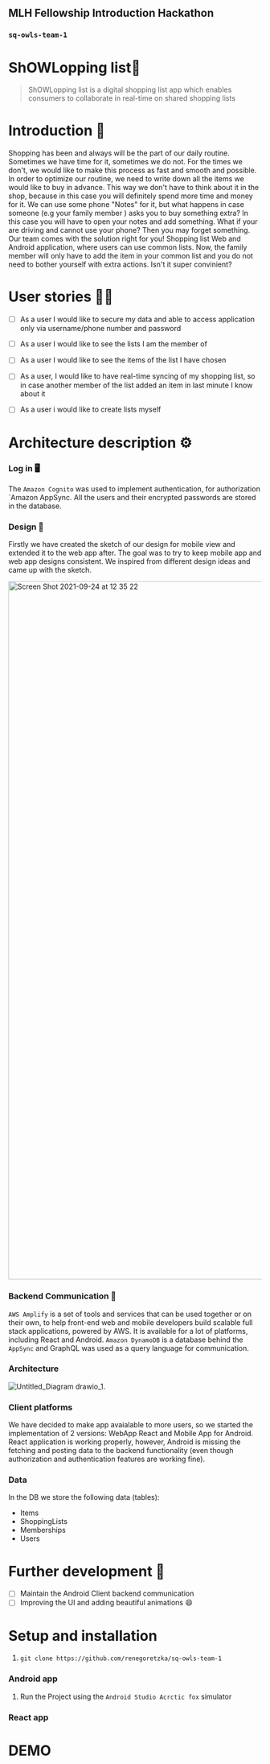 ## MLH Fellowship Introduction Hackathon
### `sq-owls-team-1`

# ShOWLopping list:blue_book:

> ShOWLopping list is a digital shopping list app which enables consumers to collaborate in real-time on shared shopping lists

# Introduction :open_book:

Shopping has been and always will be the part of our daily routine. Sometimes we have time for it, sometimes we do not. For the times we don't, we would like to make this process as fast and smooth and possible. In order to optimize our routine, we need to write down all the items we would like to buy in advance. This way we don't have to think about it in the shop, because in this case you will definitely spend more time and money for it. We can use some phone "Notes" for it, but what happens in case someone (e.g your family member ) asks you to buy something extra? In this case you will have to open your notes and add something. What if your are driving and cannot use your phone? Then you may forget something. Our team comes with the solution right for you! Shopping list Web and Android application, where users can use common lists. Now, the family member will only have to add the item in your common list and you do not need to bother yourself with extra actions. Isn't it super convinient?

# User stories :frowning_man:

- [ ] As a user I would like to secure my data and able to access application only via username/phone number and password
- [ ] As a user I would like to see the lists I am the member of
- [ ] As a user I would like to see the items of the list I have chosen
- [ ] As a user, I would like to have real-time syncing of my shopping list, so in case another member of the list added an item in last minute I know about it
- [ ] As a user i would like to create lists myself


# Architecture description ⚙️
### Log in :desktop_computer:

 The `Amazon Cognito` was used to implement authentication, for authorization `Amazon AppSync. All the users and their encrypted passwords are stored in the  database.


### Design :rice_scene:

Firstly we have created the sketch of our design for mobile view and extended it to the web app after. The goal was to try to keep mobile app and web app designs consistent. We inspired from different design ideas and came up with the sketch.


<img width="1387" alt="Screen Shot 2021-09-24 at 12 35 22" src="https://user-images.githubusercontent.com/57729718/134661200-7a50fc78-4c1e-48ea-a1bc-e315c722a004.png">


### Backend Communication :email:

`AWS Amplify`  is a set of tools and services that can be used together or on their own, to help front-end web and mobile developers build scalable full stack applications, powered by AWS. It is available for a lot of platforms, including React and Android. `Amazon DynamoDB` is a database behind the `AppSync` and GraphQL was used as a query language for communication.

### Architecture
![Untitled_Diagram drawio_1](https://user-images.githubusercontent.com/57729718/134559332-bb81b704-a3ea-48e5-8091-a184d878864f.png).

### Client platforms
We have decided to make app avaialable to more users, so we started the implementation of 2 versions: WebApp React and Mobile App for Android. React application is working properly, however, Android is missing the fetching and posting data to the backend functionality (even though authorization and authentication features are working fine).

### Data
In the DB we store the following data (tables):
- Items
- ShoppingLists
- Memberships
- Users


# Further development :stars:
- [ ] Maintain the Android Client backend communication
- [ ] Improving the UI and adding beautiful animations :smile:

# Setup and installation
1. `git clone https://github.com/renegoretzka/sq-owls-team-1`

### Android app
1. Run the Project using the `Android Studio Acrctic fox` simulator


### React app



# DEMO










